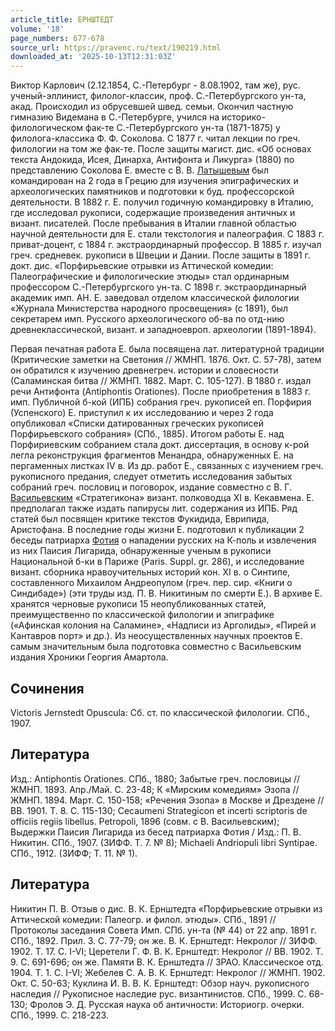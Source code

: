 ```yaml
---
article_title: ЕРНШТЕДТ
volume: '18'
page_numbers: 677-678
source_url: https://pravenc.ru/text/190219.html
downloaded_at: '2025-10-13T12:31:03Z'
---
```


Виктор Карлович (2.12.1854, С.-Петербург - 8.08.1902, там же), рус. ученый-эллинист, филолог-классик, проф. С.-Петербургского ун-та, акад. Происходил из обрусевшей швед. семьи. Окончил частную гимназию Видемана в С.-Петербурге, учился на историко-филологическом фак-те С.-Петербургского ун-та (1871-1875) у филолога-классика Ф. Ф. Соколова. С 1877 г. читал лекции по греч. филологии на том же фак-те. После защиты магист. дис. «Об основах текста Андокида, Исея, Динарха, Антифонта и Ликурга» (1880) по представлению Соколова Е. вместе с В. В. [Латышевым](https://pravenc.ru/text/Латышев.html) был командирован на 2 года в Грецию для изучения эпиграфических и археологических памятников и подготовки к буд. профессорской деятельности. В 1882 г. Е. получил годичную командировку в Италию, где исследовал рукописи, содержащие произведения античных и визант. писателей. После пребывания в Италии главной областью научной деятельности для Е. стали текстология и палеография. С 1883 г. приват-доцент, с 1884 г. экстраординарный профессор. В 1885 г. изучал греч. средневек. рукописи в Швеции и Дании. После защиты в 1891 г. докт. дис. «Порфирьевские отрывки из Аттической комедии: Палеографические и филологические этюды» стал ординарным профессором С.-Петербургского ун-та. С 1898 г. экстраординарный академик имп. АН. Е. заведовал отделом классической филологии «Журнала Министерства народного просвещения» (с 1891), был секретарем имп. Русского археологического об-ва по отд-нию древнеклассической, визант. и западноевроп. археологии (1891-1894).

Первая печатная работа Е. была посвящена лат. литературной традиции (Критические заметки на Светония // ЖМНП. 1876. Окт. С. 57-78), затем он обратился к изучению древнегреч. истории и словесности (Саламинская битва // ЖМНП. 1882. Март. С. 105-127). В 1880 г. издал речи Антифонта (Antiphontis Orationes). После приобретения в 1883 г. имп. Публичной б-кой (ИПБ) собрания греч. рукописей еп. Порфирия (Успенского) Е. приступил к их исследованию и через 2 года опубликовал «Списки датированных греческих рукописей Порфирьевского собрания» (СПб., 1885). Итогом работы Е. над Порфириевским собранием стала докт. диссертация, в основу к-рой легла реконструкция фрагментов Менандра, обнаруженных Е. на пергаменных листках IV в. Из др. работ Е., связанных с изучением греч. рукописного предания, следует отметить исследования забытых собраний греч. пословиц и поговорок, издание совместно с В. Г. [Васильевским](https://pravenc.ru/text/Васильевским.html) «Стратегикона» визант. полководца XI в. Кекавмена. Е. предполагал также издать папирусы лит. содержания из ИПБ. Ряд статей был посвящен критике текстов Фукидида, Еврипида, Аристофана. В последние годы жизни Е. подготовил к публикации 2 беседы патриарха [Фотия](https://pravenc.ru/text/Фотий.html) о нападении русских на К-поль и извлечения из них Паисия Лигарида, обнаруженные ученым в рукописи Национальной б-ки в Париже (Paris. Suppl. gr. 286), и исследование визант. сборника нравоучительных историй кон. XI в. о Синтипе, составленного Михаилом Андреопулом (греч. пер. сир. «Книги о Синдибаде») (эти труды изд. П. В. Никитиным по смерти Е.). В архиве Е. хранятся черновые рукописи 15 неопубликованных статей, преимущественно по классической филологии и эпиграфике («Афинская колония на Саламине», «Надписи из Арголиды», «Пирей и Кантавров порт» и др.). Из неосуществленных научных проектов Е. самым значительным была подготовка совместно с Васильевским издания Хроники Георгия Амартола.

## Сочинения

Victoris Jernstedt Opuscula: Сб. ст. по классической филологии. СПб., 1907.

## Литература

Изд.: Antiphontis Orationes. СПб., 1880; Забытые греч. пословицы // ЖМНП. 1893. Апр./Май. С. 23-48; К «Мирским комедиям» Эзопа // ЖМНП. 1894. Март. С. 150-158; «Речения Эзопа» в Москве и Дрездене // ВВ. 1901. Т. 8. С. 115-130; Cecaumeni Strategicon et incerti scriptoris de officiis regiis libellus. Petropoli, 1896 (совм. с В. Васильевским); Выдержки Паисия Лигарида из бесед патриарха Фотия / Изд.: П. В. Никитин. СПб., 1907. (ЗИФФ. Т. 7. № 8); Michaeli Andriopuli libri Syntipae. СПб., 1912. (ЗИФФ; Т. 11. № 1).

## Литература

Никитин П. В. Отзыв о дис. В. К. Ернштедта «Порфирьевские отрывки из Аттической комедии: Палеогр. и филол. этюды». СПб., 1891 // Протоколы заседания Совета Имп. СПб. ун-та (№ 44) от 22 апр. 1891 г. СПб., 1892. Прил. 3. С. 77-79; он же. В. К. Ернштедт: Некролог // ЗИФФ. 1902. Т. 17. С. I-VI; Церетели Г. Ф. В. К. Ернштедт: Некролог // ВВ. 1902. Т. 9. С. 691-696; он же. Памяти В. К. Ернштедта // ЗРАО. Классическое отд. 1904. Т. 1. С. I-VI; Жебелев С. А. В. К. Ернштедт: Некролог // ЖМНП. 1902. Окт. С. 50-63; Куклина И. В. В. К. Ернштедт: Обзор науч. рукописного наследия // Рукописное наследие рус. византинистов. СПб., 1999. С. 68-130; Фролов Э. Д. Русская наука об античности: Историогр. очерки. СПб., 1999. С. 218-223.
